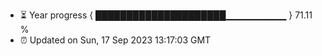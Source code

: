 - ⏳ Year progress { █████████████████████▁▁▁▁▁▁▁▁▁ } 71.11 %
- ⏰ Updated on Sun, 17 Sep 2023 13:17:03 GMT

